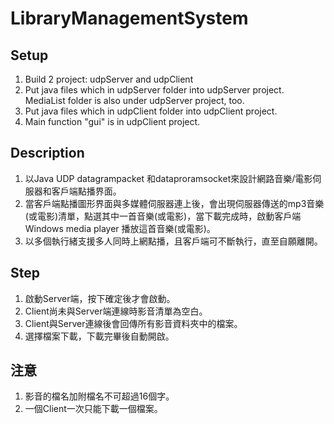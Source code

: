 LibraryManagementSystem
===

Setup
---
1. Build 2 project: udpServer and udpClient 
2. Put java files which in udpServer folder into udpServer project. MediaList folder is also under udpServer project, too.
3. Put java files which in udpClient folder into udpClient project.
4. Main function "gui" is in udpClient project.


Description
---
1. 以Java UDP datagrampacket 和dataproramsocket來設計網路音樂/電影伺服器和客戶端點播界面。
2. 當客戶端點播圖形界面與多媒體伺服器連上後，會出現伺服器傳送的mp3音樂(或電影)清單，點選其中一首音樂(或電影)，當下載完成時，啟動客戶端Windows media player 播放這首音樂(或電影)。
3. 以多個執行緒支援多人同時上網點播，且客戶端可不斷執行，直至自願離開。

Step
---
1. 啟動Server端，按下確定後才會啟動。
2. Client尚未與Server端連線時影音清單為空白。
3. Client與Server連線後會回傳所有影音資料夾中的檔案。
4. 選擇檔案下載，下載完畢後自動開啟。


注意
---
1. 影音的檔名加附檔名不可超過16個字。
2. 一個Client一次只能下載一個檔案。


